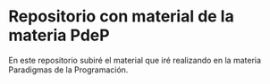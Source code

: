 # Repositorio con material de la materia PdeP

 En este repositorio subiré el material que iré realizando en la materia Paradigmas de la Programación.